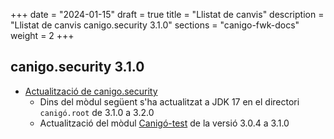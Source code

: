 +++
date        = "2024-01-15"
draft        = true
title       = "Llistat de canvis"
description = "Llistat de canvis canigo.security 3.1.0"
sections    = "canigo-fwk-docs"
weight		= 2
+++
## canigo.security 3.1.0

- [Actualització de canigo.security](/noticies/2023-01-15-CAN-actualitzacio-canigo-3_1_0/)
  - Dins del mòdul següent s'ha actualitzat a JDK 17 en el directori `canigó.root` de 3.1.0 a 3.2.0
  - Actualització del mòdul [Canigó-test](
    /plataformes/canigo/documentacio-llibreries/canigo.test/3.1.0/) de la versió 3.0.4 a 3.1.0
